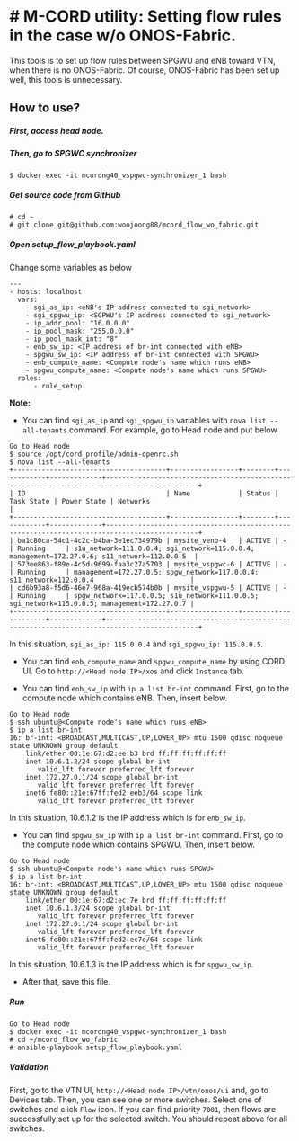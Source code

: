 # # M-CORD utility: Setting flow rules in the case w/o ONOS-Fabric.

This tools is to set up flow rules between SPGWU and eNB toward VTN, when there is no ONOS-Fabric. Of course, ONOS-Fabric has been set up well, this tools is unnecessary.

## How to use?

##### First, access head node.

##### Then, go to SPGWC synchronizer
```
$ docker exec -it mcordng40_vspgwc-synchronizer_1 bash
```
##### Get source code from GitHub

```
# cd ~
# git clone git@github.com:woojoong88/mcord_flow_wo_fabric.git
```

##### Open setup_flow_playbook.yaml

Change some variables as below
```
---
- hosts: localhost
  vars:
    - sgi_as_ip: <eNB's IP address connected to sgi_network>
    - sgi_spgwu_ip: <SGPWU's IP address connected to sgi_network>
    - ip_addr_pool: "16.0.0.0"
    - ip_pool_mask: "255.0.0.0"
    - ip_pool_mask_int: "8"
    - enb_sw_ip: <IP address of br-int connected with eNB>
    - spgwu_sw_ip: <IP address of br-int connected with SPGWU>
    - enb_compute_name: <Compute node's name which runs eNB>
    - spgwu_compute_name: <Compute node's name which runs SPGWU>
  roles:
      - rule_setup
```

**Note:**
+ You can find `sgi_as_ip` and `sgi_spgwu_ip` variables with `nova list --all-tenants` command.
For example, go to Head node and put below
```
Go to Head node
$ source /opt/cord_profile/admin-openrc.sh
$ nova list --all-tenants
+--------------------------------------+-----------------+--------+------------+-------------+---------------------------------------------------------------------------------------------+
| ID                                   | Name            | Status | Task State | Power State | Networks                                                                                    |
+--------------------------------------+-----------------+--------+------------+-------------+---------------------------------------------------------------------------------------------+
| ba1c80ca-54c1-4c2c-b4ba-3e1ec734979b | mysite_venb-4   | ACTIVE | -          | Running     | s1u_network=111.0.0.4; sgi_network=115.0.0.4; management=172.27.0.6; s11_network=112.0.0.5  |
| 573ee863-f89e-4c5d-9699-faa3c27a5703 | mysite_vspgwc-6 | ACTIVE | -          | Running     | management=172.27.0.5; spgw_network=117.0.0.4; s11_network=112.0.0.4                        |
| cd6b93a8-f5d6-46e7-968a-419ecb574b0b | mysite_vspgwu-5 | ACTIVE | -          | Running     | spgw_network=117.0.0.5; s1u_network=111.0.0.5; sgi_network=115.0.0.5; management=172.27.0.7 |
+--------------------------------------+-----------------+--------+------------+-------------+---------------------------------------------------------------------------------------------+
```
In this situation, `sgi_as_ip: 115.0.0.4` and `sgi_spgwu_ip: 115.0.0.5`.

+ You can find `enb_compute_name` and `spgwu_compute_name` by using CORD UI. Go to `http://<Head node IP>/xos` and click `Instance` tab.

+ You can find `enb_sw_ip` with `ip a list br-int` command. First, go to the compute node which contains eNB. Then, insert below.
```
Go to Head node
$ ssh ubuntu@<Compute node's name which runs eNB>
$ ip a list br-int
16: br-int: <BROADCAST,MULTICAST,UP,LOWER_UP> mtu 1500 qdisc noqueue state UNKNOWN group default
    link/ether 00:1e:67:d2:ee:b3 brd ff:ff:ff:ff:ff:ff
    inet 10.6.1.2/24 scope global br-int
       valid_lft forever preferred_lft forever
    inet 172.27.0.1/24 scope global br-int
       valid_lft forever preferred_lft forever
    inet6 fe80::21e:67ff:fed2:eeb3/64 scope link
       valid_lft forever preferred_lft forever
```
In this situation, 10.6.1.2 is the IP address which is for `enb_sw_ip`.

+ You can find `spgwu_sw_ip` with `ip a list br-int` command. First, go to the compute node which contains SPGWU. Then, insert below.
```
Go to Head node
$ ssh ubuntu@<Compute node's name which runs SPGWU>
$ ip a list br-int
16: br-int: <BROADCAST,MULTICAST,UP,LOWER_UP> mtu 1500 qdisc noqueue state UNKNOWN group default
    link/ether 00:1e:67:d2:ec:7e brd ff:ff:ff:ff:ff:ff
    inet 10.6.1.3/24 scope global br-int
       valid_lft forever preferred_lft forever
    inet 172.27.0.1/24 scope global br-int
       valid_lft forever preferred_lft forever
    inet6 fe80::21e:67ff:fed2:ec7e/64 scope link
       valid_lft forever preferred_lft forever
```
In this situation, 10.6.1.3 is the IP address which is for `spgwu_sw_ip`.

+ After that, save this file.

##### Run
```
Go to Head node
$ docker exec -it mcordng40_vspgwc-synchronizer_1 bash
# cd ~/mcord_flow_wo_fabric
# ansible-playbook setup_flow_playbook.yaml
```

##### Validation
First, go to the VTN UI, `http://<Head node IP>/vtn/onos/ui` and, go to Devices tab. Then, you can see one or more switches. Select one of switches and click `Flow` icon. If you can find priority `7001`, then flows are successfully set up for the selected switch. You should repeat above for all switches.
